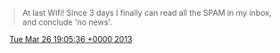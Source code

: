 > At last Wifi\! Since 3 days I finally can read all the SPAM in my inbox, and conclude 'no news'\.

<img src="../../media/tweet.ico" width="12" /> [Tue Mar 26 19:05:36 +0000 2013](https://twitter.com/DromerDenker/status/316627009516232704)